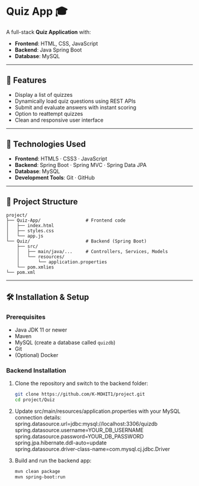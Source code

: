 # Quiz App 🎓

A full-stack **Quiz Application** with:

- **Frontend**: HTML, CSS, JavaScript  
- **Backend**: Java Spring Boot  
- **Database**: MySQL

---

## 🚀 Features

- Display a list of quizzes
- Dynamically load quiz questions using REST APIs
- Submit and evaluate answers with instant scoring
- Option to reattempt quizzes
- Clean and responsive user interface

---

## 🧪 Technologies Used

- **Frontend**: HTML5 · CSS3 · JavaScript  
- **Backend**: Spring Boot · Spring MVC · Spring Data JPA  
- **Database**: MySQL  
- **Development Tools**: Git · GitHub

---

## 📁 Project Structure

```text
project/
├── Quiz-App/                 # Frontend code
│   ├── index.html
│   ├── styles.css
│   └── app.js
└── Quiz/                     # Backend (Spring Boot)
    ├── src/
    │   ├── main/java/...     # Controllers, Services, Models
    │   └── resources/
    │       └── application.properties
    └── pom.xmlies
└── pom.xml

```
---

## 🛠️ Installation & Setup

### Prerequisites

- Java JDK 11 or newer  
- Maven  
- MySQL (create a database called `quizdb`)  
- Git  
- (Optional) Docker

### Backend Installation

1. Clone the repository and switch to the backend folder:
   ```bash
   git clone https://github.com/K-MOHIT1/project.git
   cd project/Quiz

2. Update src/main/resources/application.properties with your MySQL connection details:
    spring.datasource.url=jdbc:mysql://localhost:3306/quizdb   
    spring.datasource.username=YOUR_DB_USERNAME   
    spring.datasource.password=YOUR_DB_PASSWORD   
    spring.jpa.hibernate.ddl-auto=update   
    spring.datasource.driver-class-name=com.mysql.cj.jdbc.Driver

3. Build and run the backend app:
    ```bash
   mvn clean package
    mvn spring-boot:run
